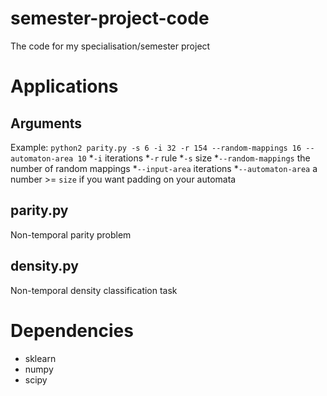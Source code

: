 # semester-project-code
The code for my specialisation/semester project

# Applications

## Arguments
Example: `python2 parity.py -s 6 -i 32 -r 154 --random-mappings 16 --automaton-area 10`
*`-i` iterations
*`-r` rule
*`-s` size
*`--random-mappings` the number of random mappings
*`--input-area` iterations
*`--automaton-area` a number >= `size` if you want padding on your automata

## parity.py
Non-temporal parity problem

## density.py
Non-temporal density classification task

# Dependencies
* sklearn
* numpy
* scipy